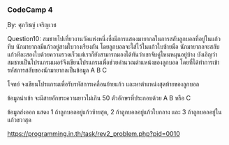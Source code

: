 ### CodeCamp 4 ###
ฺBy: ศุภวิชญ์ เจริญเวช

Question10: 
  สมชายไปเที่ยวงานวัดแห่งหนึ่งซึ่งมีการแสดงมายากลในการสลับลูกบอลที่อยู่ในแก้วทึบ นักมายากลมีแก้วอยู่สามใบวางเรียงกัน โดยลูกบอลจะใส่ไว้ในแก้วใบซ้ายมือ นักมายากลจะสลับแก้วทีละสองใบด้วยความรวดเร็วแต่เราก็ยังสามารถมองได้ทันว่าเขาจับคู่ไหนหมุนอยู่บ้าง บังเอิญว่าสมชายเป็นโปรแกรมเมอร์จึงเขียนโปรแกรมเพื่อช่วยคำนวณตำแหน่งของลูกบอล โดยที่ได้ทำการเข้ารหัสการสลับของนักมายากลเป็นข้อมูล A B C

  โจทย์
  จงเขียนโปรแกรมเพื่อรับรหัสการเคลื่อนย้ายแก้ว และหาตำแหน่งสุดท้ายของลูกบอล

  ข้อมูลนำเข้า
  จะมีสายอักขระความยาวไม่เกิน 50 ตัวอักษรที่ประกอบด้วย A B หรือ C

  ข้อมูลส่งออก
  แสดง 1 ถ้าลูกบอลอยู่แก้วซ้ายสุด, 2 ถ้าลูกบอลอยู่แก้วใบกลาง และ 3 ถ้าลูกบอลอยู่ในแก้วขวาสุด

  https://programming.in.th/task/rev2_problem.php?pid=0010